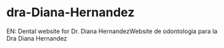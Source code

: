 # dra-Diana-Hernandez
EN: Dental website for Dr. Diana HernandezWebsite de odontologia para la Dra Diana Hernandez
